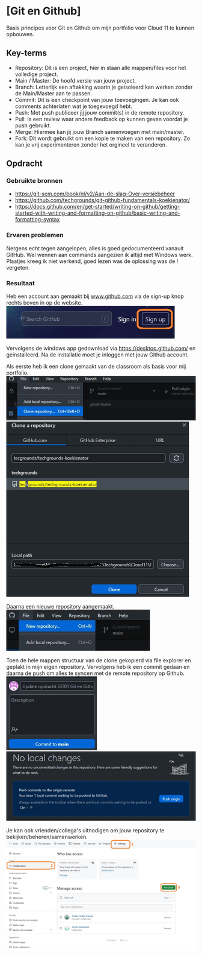 # [Git en Github]
Basis principes voor Git en Github om mijn portfolio voor Cloud 11 te kunnen opbouwen.

## Key-terms
- Repository: Dit is een project, hier in staan alle mappen/files voor het volledige project.
- Main / Master: De hoofd versie van jouw project.
- Branch: Letterlijk een aftakking waarin je geisoleerd kan werken zonder de Main/Master aan te passen.
- Commit: Dit is een checkpoint van jouw toevoegingen. Je kan ook comments achterlaten wat je toegevoegd hebt. 
- Push: Met push publiceer jij jouw commit(s) in de remote repository. 
- Pull: Is een review waar andere feedback op kunnen geven voordat je push gebruikt. 
- Merge: Hiermee kan jij jouw Branch samenvoegen met main/master. 
- Fork: Dit wordt gebruikt om een kopie te maken van een repository. Zo kan je vrij experimenteren zonder het orgineel te veranderen. 

## Opdracht
### Gebruikte bronnen
- https://git-scm.com/book/nl/v2/Aan-de-slag-Over-versiebeheer
- https://github.com/techgrounds/git-github-fundamentals-koekienator/
- https://docs.github.com/en/get-started/writing-on-github/getting-started-with-writing-and-formatting-on-github/basic-writing-and-formatting-syntax

### Ervaren problemen
Nergens echt tegen aangelopen, alles is goed gedocumenteerd vanauit GitHub.
Wel wennen aan commands aangezien ik altijd met Windows werk. 
Plaatjes kreeg ik niet werkend, goed lezen was de oplossing was de ! vergeten.


### Resultaat
Heb een account aan gemaakt bij www.github.com via de sign-up knop rechts boven in op de website.
![Screenshot sign-up github](../00_includes/GIT-01/sign-up-button.jpg)

Vervolgens de windows app gedownload via https://desktop.github.com/ en geinstalleerd. 
Na de installatie moet je inloggen met jouw Github account. 

Als eerste heb ik een clone gemaakt van de classroom als basis voor mij portfolio.
![Screenshot new-clone](../00_includes/GIT-01/new-clone.jpg)
![Screenshot new-clone2](../00_includes/GIT-01/new-clone2.jpg)

Daarna een nieuwe repository aangemaakt.  
![Screenshot new-repository](../00_includes/GIT-01/new-repository.jpg)

Toen de hele mappen structuur van de clone gekopierd via file explorer en geplakt in mijn eigen repository. 
Vervolgens heb ik een commit gedaan en daarna de push om alles te syncen met de remote repository op Github.  
![Screenshot commit](../00_includes/GIT-01/commit.jpg)
![Screenshot push](../00_includes/GIT-01/push.jpg)

Je kan ook vrienden/collega's uitnodigen om jouw repository te bekijken/beheren/samenwerken.
![Screenshot adding people](../00_includes/GIT-01/How%20to%20add%20people.jpg)

